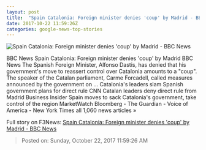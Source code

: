 ```yaml
---
layout: post
title:  "Spain Catalonia: Foreign minister denies 'coup' by Madrid - BBC News"
date: 2017-10-22 11:59:26Z
categories: google-news-top-stories
---
```


![Spain Catalonia: Foreign minister denies 'coup' by Madrid - BBC News](https://ichef.bbci.co.uk/images/ic/1024x576/p05klykn.jpg)

BBC News Spain Catalonia: Foreign minister denies 'coup' by Madrid BBC News The Spanish Foreign Minister, Alfonso Dastis, has denied that his government's move to reassert control over Catalonia amounts to a "coup". The speaker of the Catalan parliament, Carme Forcadell, called measures announced by the government on ... Catalonia's leaders slam Spanish government plans for direct rule CNN Catalan leaders deny direct rule from Madrid Business Insider Spain moves to sack Catalonia's government, take control of the region MarketWatch Bloomberg - The Guardian - Voice of America - New York Times all 1,060 news articles »


Full story on F3News: [Spain Catalonia: Foreign minister denies 'coup' by Madrid - BBC News](http://www.f3nws.com/n/2zJpkB)

> Posted on: Sunday, October 22, 2017 11:59:26 AM
